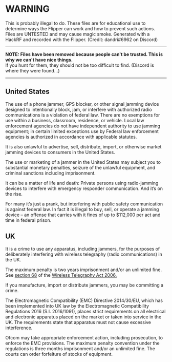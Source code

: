 # WARNING

This is probably illegal to do. These files are for educational use to determine ways the Flipper can work and how to prevent such actions.<br>
Files are UNTESTED and may cause magic smoke. Generated with a HackRF and recorded with the Flipper. (Credit: dandri#6962 on Discord)

-----

**NOTE: Files have been removed because people can't be trusted. This is why we can't have nice things.**<br>
If you hunt for them, they should not be too difficult to find. (Discord is where they were found...)

-----

## United States

The use of a phone jammer, GPS blocker, or other signal jamming device designed to intentionally block, jam, or interfere with authorized radio communications is a violation of federal law.  There are no exemptions for use within a business, classroom, residence, or vehicle. Local law enforcement agencies do not have independent authority to use jamming equipment; in certain limited exceptions use by Federal law enforcement agencies is authorized in accordance with applicable statutes.

It is also unlawful to advertise, sell, distribute, import, or otherwise market jamming devices to consumers in the United States.

The use or marketing of a jammer in the United States may subject you to substantial monetary penalties, seizure of the unlawful equipment, and criminal sanctions including imprisonment.

It can be a matter of life and death: Private persons using radio-jamming devices to interfere with emergency responder communication. And it’s on the rise.

For many it’s just a prank, but interfering with public safety communication is against federal law. In fact it is illegal to buy, sell, or operate a jamming device – an offense that carries with it fines of up to $112,000 per act and time in federal prison.

## UK

It is a crime to use any apparatus, including jammers, for the purposes of deliberately interfering with wireless telegraphy (radio communications) in the UK. 

The maximum penalty is two years imprisonment and/or an unlimited fine. See [section 68](https://www.legislation.gov.uk/ukpga/2006/36/section/68) of the [Wireless Telegraphy Act 2006.](https://www.legislation.gov.uk/ukpga/2006/36/contents)

If you manufacture, import or distribute jammers, you may be committing a crime. 

The Electromagnetic Compatibility (EMC) Directive 2014/30/EU, which has been implemented into UK law by the Electromagnetic Compatibility Regulations 2016 (S.I. 2016/1091), places strict requirements on all electrical and electronic apparatus placed on the market or taken into service in the UK. The requirements state that apparatus must not cause excessive interference.

Ofcom may take appropriate enforcement action, including prosecution, to enforce the EMC provisions. The maximum penalty convention under the regulations is three months imprisonment and/or an unlimited fine. The courts can order forfeiture of stocks of equipment.
